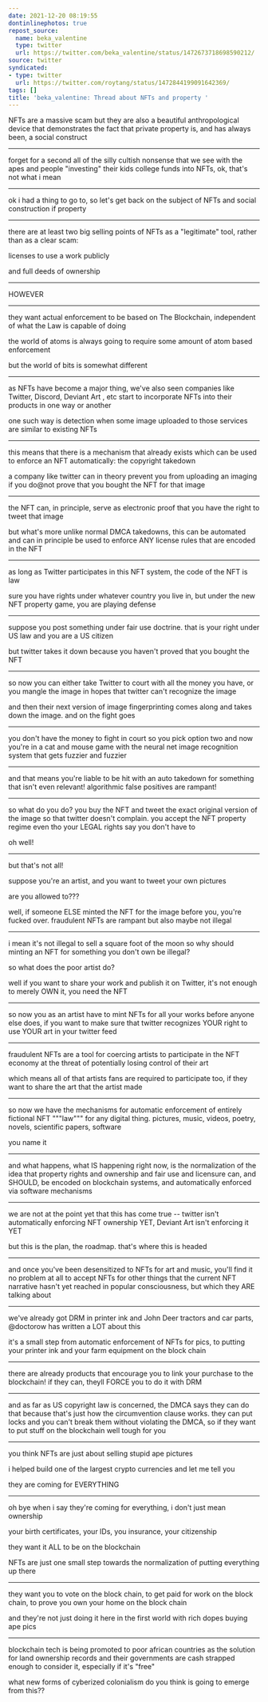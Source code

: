```yaml
---
date: 2021-12-20 08:19:55
dontinlinephotos: true
repost_source:
  name: beka_valentine
  type: twitter
  url: https://twitter.com/beka_valentine/status/1472673718698590212/
source: twitter
syndicated:
- type: twitter
  url: https://twitter.com/roytang/status/1472844199091642369/
tags: []
title: 'beka_valentine: Thread about NFTs and property '
---
```


NFTs are a massive scam but they are also a beautiful anthropological device that demonstrates the fact that private property is, and has always been, a social construct

---

forget for a second all of the silly cultish nonsense that we see with the apes and people "investing" their kids college funds into NFTs, ok, that's not what i mean

---

ok i had a thing to go to, so let's get back on the subject of NFTs and social construction if property

---

there are at least two big selling points of NFTs as a "legitimate" tool, rather than as a clear scam:

licenses to use a work publicly

and full deeds of ownership

---

HOWEVER

---

they want actual enforcement to be based on The Blockchain, independent of what the Law is capable of doing

the world of atoms is always going to require some amount of atom based enforcement

but the world of bits is somewhat different

---

as NFTs have become a major thing, we've also seen companies like Twitter, Discord, Deviant Art , etc start to incorporate NFTs into their products in one way or another

one such way is detection when some image uploaded to those services are similar to existing NFTs

---

this means that there is a mechanism that already exists which can be used to enforce an NFT automatically: the copyright takedown

a company like twitter can in theory prevent you from uploading an imaging if you do@not prove that you bought the NFT for that image

---

the NFT can, in principle, serve as electronic proof that you have the right to tweet that image

but what's more  unlike normal DMCA takedowns, this can be automated and can in principle be used to enforce ANY license rules that are encoded in the NFT

---

as long as Twitter participates in this NFT system, the code of the NFT is law

sure you have rights under whatever country you live in, but under the new NFT property game, you are playing defense

---

suppose you post something under fair use doctrine. that is your right under US law and you are a US citizen

but twitter takes it down because you haven't proved that you bought the NFT

---

so now you can either take Twitter to court with all the money you have, or you mangle the image in hopes that twitter can't recognize the image

and then their next version of image fingerprinting comes along and takes down the image. and on the fight goes

---

you don't have the money to fight in court so you pick option two and now you're in a cat and mouse game with the neural net image recognition system that gets fuzzier and fuzzier

---

and that means you're liable to be hit with an auto takedown for something that isn't even relevant! algorithmic false positives are rampant!

---

so what do you do? you buy the NFT and tweet the exact original version of the image so that twitter doesn't complain. you accept the NFT property regime even tho your LEGAL rights say you don't have to

oh well!

---

but that's not all!

suppose you're an artist, and you want to tweet your own pictures

are you allowed to???

well, if someone ELSE minted the NFT for the image before you, you're fucked over. fraudulent NFTs are rampant but also maybe not illegal

---

i mean it's not illegal to sell a square foot of the moon so why should minting an NFT for something you don't own be illegal?

so what does the poor artist do?

well if you want to share your work and publish it on Twitter, it's not enough to merely OWN it, you need the NFT

---

so now you as an artist have to mint NFTs for all your works before anyone else does, if you want to make sure that twitter recognizes YOUR right to use YOUR art in your twitter feed

---

fraudulent NFTs are a tool for coercing artists to participate in the NFT economy at the threat of potentially losing control of their art

which means all of that artists fans are required to participate too, if they want to share the art that the artist made

---

so now we have the mechanisms for automatic enforcement of entirely fictional NFT """law""" for any digital thing. pictures, music, videos, poetry, novels, scientific papers, software

you name it

---

and what happens, what IS happening right now, is the normalization of the idea that property rights and ownership and fair use and licensure can, and SHOULD, be encoded on blockchain systems, and automatically enforced via software mechanisms

---

we are not at the point yet that this has come true -- twitter isn't automatically enforcing NFT ownership YET, Deviant Art isn't enforcing it YET

but this is the plan, the roadmap. that's where this is headed

---

and once you've been desensitized to NFTs for art and music, you'll find it no problem at all to accept NFTs for other things that the current NFT narrative hasn't yet reached in popular consciousness, but which they ARE talking about

---

we've already got DRM in printer ink and John Deer tractors and car parts, @doctorow has written a LOT about this

it's a small step from automatic enforcement of NFTs for pics, to putting your printer ink and your farm equipment on the block chain

---

there are already products that encourage you to link your purchase to the blockchain! if they can, theyll FORCE you to do it with DRM

---

and as far as US copyright law is concerned, the DMCA says they can do that because that's just how the circumvention clause works. they can put locks and you can't break them without violating the DMCA, so if they want to put stuff on the blockchain well tough for you

---

you think  NFTs are just about selling stupid ape pictures 

i helped build one of the largest crypto currencies and let me tell you

they are coming for EVERYTHING

---

oh bye when i say they're coming for everything, i don't just mean ownership

your birth certificates, your IDs, you insurance, your citizenship

they want it ALL to be on the blockchain

NFTs are just one small step towards the normalization of putting everything up there

---

they want you to vote on the block chain, to get paid for work on the block chain, to prove you own your home on the block chain

and they're not just doing it here in the first world with rich dopes buying ape pics

---

blockchain tech is being promoted to poor african countries as the solution for land ownership records and their governments are cash strapped enough to consider it, especially if it's "free"

what new forms of cyberized colonialism do you think is going to emerge from this??